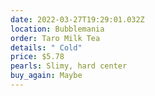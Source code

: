 ```yaml
---
date: 2022-03-27T19:29:01.032Z
location: Bubblemania
order: Taro Milk Tea
details: " Cold"
price: $5.78
pearls: Slimy, hard center
buy_again: Maybe
---
```

